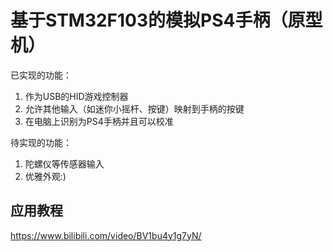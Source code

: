 # 基于STM32F103的模拟PS4手柄（原型机）
已实现的功能：
1. 作为USB的HID游戏控制器
2. 允许其他输入（如迷你小摇杆、按键）映射到手柄的按键
3. 在电脑上识别为PS4手柄并且可以校准

待实现的功能：
1. 陀螺仪等传感器输入
2. 优雅外观:)

## 应用教程
https://www.bilibili.com/video/BV1bu4y1g7yN/